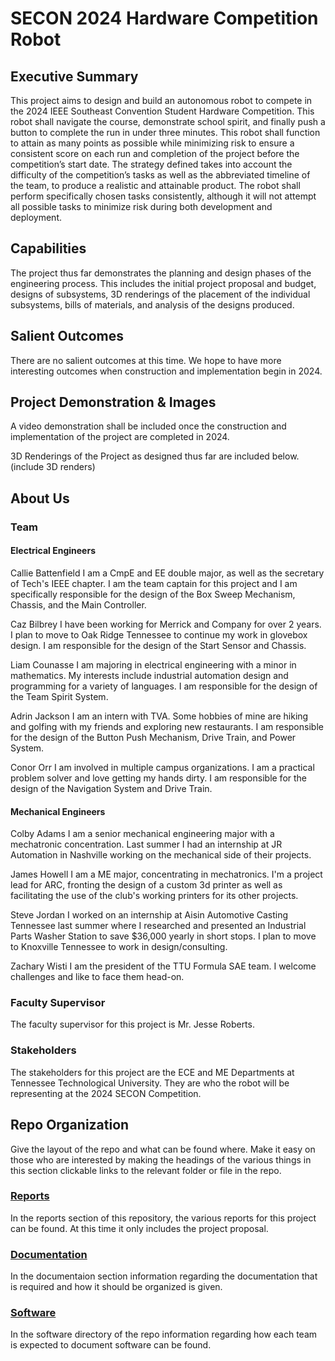 # SECON 2024 Hardware Competition Robot

## Executive Summary

This project aims to design and build an autonomous robot to compete in the 2024 IEEE Southeast Convention Student Hardware Competition. This robot shall navigate the course, demonstrate school spirit, and finally push a button to complete the run in under three minutes. This robot shall function to attain as many points as possible while minimizing risk to ensure a consistent score on each run and completion of the project before the competition’s start date. The strategy defined takes into account the difficulty of the competition’s tasks as well as the
abbreviated timeline of the team, to produce a realistic and attainable product. The robot shall perform specifically chosen tasks consistently, although it will not attempt all possible
tasks to minimize risk during both development and deployment.


## Capabilities

The project thus far demonstrates the planning and design phases of the engineering process. This includes the initial project proposal and budget, designs of subsystems, 3D renderings of the placement of the individual subsystems, bills of materials, and analysis of the designs produced.

## Salient Outcomes

There are no salient outcomes at this time. We hope to have more interesting outcomes when construction and implementation begin in 2024.


## Project Demonstration & Images
A video demonstration shall be included once the construction and implementation of the project are completed in 2024.

3D Renderings of the Project as designed thus far are included below.
(include 3D renders)


## About Us

### Team
#### Electrical Engineers

Callie Battenfield
I am a CmpE and EE double major, as well as the secretary of Tech's IEEE chapter. I am the team captain for this project and I am specifically responsible for the design of the Box Sweep Mechanism, Chassis, and the Main Controller.

Caz Bilbrey
I have been working for Merrick and Company for over 2 years. I plan to move to Oak Ridge Tennessee to continue my work in glovebox design. I am responsible for the design of the Start Sensor and Chassis. 

Liam Counasse
I am majoring in electrical engineering with a minor in mathematics. My interests include industrial automation design and programming for a variety of languages. I am responsible for the design of the Team Spirit System.

Adrin Jackson
I am an intern with TVA. Some hobbies of mine are hiking and golfing with my friends and exploring new restaurants. I am responsible for the design of the Button Push Mechanism, Drive Train, and Power System.

Conor Orr
I am involved in multiple campus organizations. I am a practical problem solver and love getting my hands dirty. I am responsible for the design of the Navigation System and Drive Train.

#### Mechanical Engineers

Colby Adams
I am a senior mechanical engineering major with a mechatronic concentration. Last summer I had an internship at JR Automation in Nashville working on the mechanical side of their projects.

James Howell
I am a ME major, concentrating in mechatronics. I'm a project lead for ARC, fronting the design of a custom 3d printer as well as facilitating the use of the club's working printers for its other projects.

Steve Jordan
I worked on an internship at Aisin Automotive Casting Tennessee last summer where I researched and presented an Industrial Parts Washer Station to save $36,000 yearly in short stops. I plan to move to Knoxville Tennessee to work in design/consulting.

Zachary Wisti
I am the president of the TTU Formula SAE team. I welcome challenges and like to face them head-on.

### Faculty Supervisor

The faculty supervisor for this project is Mr. Jesse Roberts. 

### Stakeholders

The stakeholders for this project are the ECE and ME Departments at Tennessee Technological University. They are who the robot will be representing at the 2024 SECON Competition.

## Repo Organization

Give the layout of the repo and what can be found where. Make it easy on those who are interested by making the headings of the various things in this section clickable links to the relevant folder or file in the repo.


### [Reports](https://github.com/cebttu/CapstoneTeam1/blob/main/Reports)

In the reports section of this repository, the various reports for this project can be found. At this time it only includes the project proposal.

### [Documentation](https://github.com/cebttu/CapstoneTeam1/tree/main/Documentation)

In the documentaion section information regarding the documentation that is required and how it should be organized is given.

### [Software](https://github.com/cebttu/CapstoneTeam1/tree/main/Software)

In the software directory of the repo information regarding how each team is expected to document software can be found.
